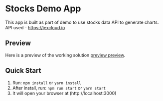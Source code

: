 # Stocks Demo App

This app is built as part of demo to use stocks data API to generate charts.
API used - https://iexcloud.io

## Preview

Here is a preview of the working solution [preview preview](http://routbisu-stock.surge.sh).

## Quick Start

1.  Run: `npm install` or `yarn install`
2.  After install, run: `npm run start` or `yarn start`
3.  It will open your browser at (http://localhost:3000)

